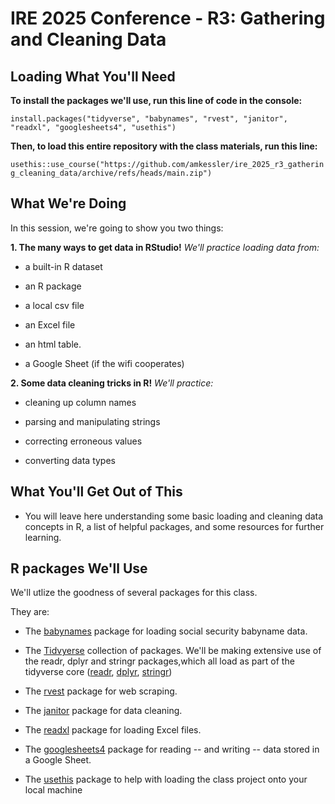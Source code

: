 # IRE 2025 Conference - R3: Gathering and Cleaning Data

## Loading What You'll Need

**To install the packages we'll use, run this line of code in the console:**

`install.packages("tidyverse", "babynames", "rvest", "janitor", "readxl", "googlesheets4", "usethis")`

**Then, to load this entire repository with the class materials, run this line:**

`usethis::use_course("https://github.com/amkessler/ire_2025_r3_gathering_cleaning_data/archive/refs/heads/main.zip")`

## What We're Doing

In this session, we're going to show you two things:

**1. The many ways to get data in RStudio!** *We'll practice loading data from:*

-   a built-in R dataset

-   an R package

-   a local csv file

-   an Excel file

-   an html table.

-   a Google Sheet (if the wifi cooperates)

**2. Some data cleaning tricks in R!** *We'll practice:*

-   cleaning up column names

-   parsing and manipulating strings

-   correcting erroneous values

-   converting data types

## What You'll Get Out of This

-   You will leave here understanding some basic loading and cleaning data concepts in R, a list of helpful packages, and some resources for further learning.

## R packages We'll Use

We'll utlize the goodness of several packages for this class.

They are:

-   The [babynames](https://cran.r-project.org/web/packages/babynames/index.html) package for loading social security babyname data.

-   The [Tidvyerse](https://www.tidyverse.org/) collection of packages. We'll be making extensive use of the readr, dplyr and stringr packages,which all load as part of the tidyverse core ([readr](https://readr.tidyverse.org/), [dplyr](https://dplyr.tidyverse.org/), [stringr](https://stringr.tidyverse.org/))

-   The [rvest](http://rvest.tidyverse.org/) package for web scraping.

-   The [janitor](https://github.com/sfirke/janitor) package for data cleaning.

-   The [readxl](https://readxl.tidyverse.org/) package for loading Excel files.

-   The [googlesheets4](https://googlesheets4.tidyverse.org/) package for reading -- and writing -- data stored in a Google Sheet.

-   The [usethis](https://usethis.r-lib.org/) package to help with loading the class project onto your local machine
